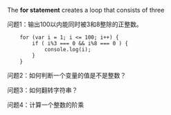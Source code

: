 The **for statement** creates a loop that consists of three 

问题1：输出100以内能同时被3和8整除的正整数。

        for (var i = 1; i <= 100; i++) {
            if ( i%3 === 0 && i%8 === 0 ) {
                console.log(i);
            }
        }
        
问题2：如何判断一个变量的值是不是整数？

问题3：如何翻转字符串？

问题4：计算一个整数的阶乘